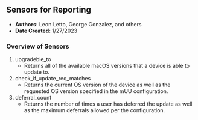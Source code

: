 ## Sensors for Reporting

- **Authors**: Leon Letto, George Gonzalez, and others
- **Date Created**: 1/27/2023

### Overview of Sensors

1. upgradeble_to
    - Returns all of the available macOS versions that a device is able to update to.
2. check_if_update_req_matches
    - Returns the current OS version of the device as well as the requested OS version specified in the mUU configuration.
3. deferral_count
    - Returns the number of times a user has deferred the update as well as the maximum deferrals allowed per the configuration. 

